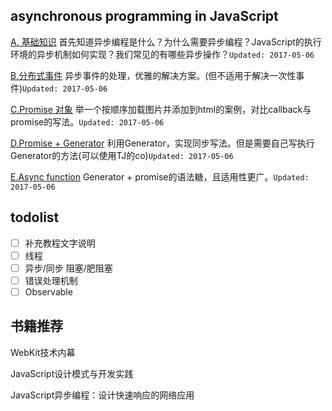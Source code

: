 ## asynchronous programming in JavaScript

[A. 基础知识](https://github.com/Akiq2016/asyn-programming-with-JavaScript/issues/1)  首先知道异步编程是什么？为什么需要异步编程？JavaScript的执行环境的异步机制如何实现？我们常见的有哪些异步操作？`Updated: 2017-05-06`

[B.分布式事件](https://github.com/Akiq2016/asyn-programming-with-JavaScript/issues/2)  异步事件的处理，优雅的解决方案。(但不适用于解决一次性事件)`Updated: 2017-05-06`

[C.Promise 对象](https://github.com/Akiq2016/asyn-programming-with-JavaScript/issues/3)  举一个按顺序加载图片并添加到html的案例，对比callback与promise的写法。`Updated: 2017-05-06`

[D.Promise + Generator](https://github.com/Akiq2016/asyn-programming-with-JavaScript/issues/4)  利用Generator，实现同步写法。但是需要自己写执行Generator的方法(可以使用TJ的co)`Updated: 2017-05-06`

[E.Async function](https://github.com/Akiq2016/asyn-programming-with-JavaScript/issues/5)  Generator + promise的语法糖，且适用性更广。`Updated: 2017-05-06`

## todolist

- [ ] 补充教程文字说明
- [ ] 线程
- [ ] 异步/同步 阻塞/肥阻塞
- [ ] 错误处理机制
- [ ] Observable

## 书籍推荐

WebKit技术内幕

JavaScript设计模式与开发实践

JavaScript异步编程：设计快速响应的网络应用
